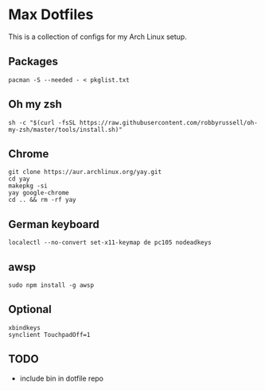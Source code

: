 # Max Dotfiles
This is a collection of configs for my Arch Linux setup.

## Packages
```
pacman -S --needed - < pkglist.txt
```

## Oh my zsh
```
sh -c "$(curl -fsSL https://raw.githubusercontent.com/robbyrussell/oh-my-zsh/master/tools/install.sh)"
```

## Chrome
```
git clone https://aur.archlinux.org/yay.git
cd yay
makepkg -si
yay google-chrome
cd .. && rm -rf yay
```

## German keyboard
```
localectl --no-convert set-x11-keymap de pc105 nodeadkeys
```

## awsp
```
sudo npm install -g awsp
```

## Optional
```
xbindkeys
synclient TouchpadOff=1
```

## TODO
- include bin in dotfile repo
